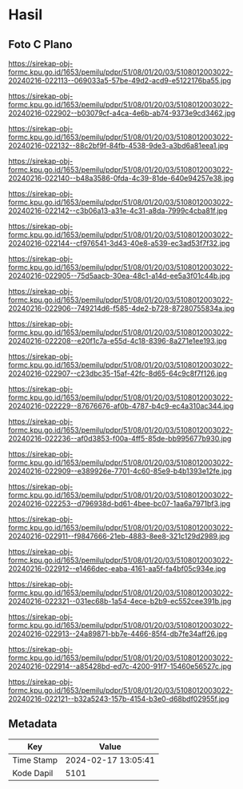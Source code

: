 # Hasil

## Foto C Plano

https://sirekap-obj-formc.kpu.go.id/1653/pemilu/pdpr/51/08/01/20/03/5108012003022-20240216-022113--069033a5-57be-49d2-acd9-e5122176ba55.jpg

https://sirekap-obj-formc.kpu.go.id/1653/pemilu/pdpr/51/08/01/20/03/5108012003022-20240216-022902--b03079cf-a4ca-4e6b-ab74-9373e9cd3462.jpg

https://sirekap-obj-formc.kpu.go.id/1653/pemilu/pdpr/51/08/01/20/03/5108012003022-20240216-022132--88c2bf9f-84fb-4538-9de3-a3bd6a81eea1.jpg

https://sirekap-obj-formc.kpu.go.id/1653/pemilu/pdpr/51/08/01/20/03/5108012003022-20240216-022140--b48a3586-0fda-4c39-81de-640e94257e38.jpg

https://sirekap-obj-formc.kpu.go.id/1653/pemilu/pdpr/51/08/01/20/03/5108012003022-20240216-022142--c3b06a13-a31e-4c31-a8da-7999c4cba81f.jpg

https://sirekap-obj-formc.kpu.go.id/1653/pemilu/pdpr/51/08/01/20/03/5108012003022-20240216-022144--cf976541-3d43-40e8-a539-ec3ad53f7f32.jpg

https://sirekap-obj-formc.kpu.go.id/1653/pemilu/pdpr/51/08/01/20/03/5108012003022-20240216-022905--75d5aacb-30ea-48c1-a14d-ee5a3f01c44b.jpg

https://sirekap-obj-formc.kpu.go.id/1653/pemilu/pdpr/51/08/01/20/03/5108012003022-20240216-022906--749214d6-f585-4de2-b728-87280755834a.jpg

https://sirekap-obj-formc.kpu.go.id/1653/pemilu/pdpr/51/08/01/20/03/5108012003022-20240216-022208--e20f1c7a-e55d-4c18-8396-8a271e1ee193.jpg

https://sirekap-obj-formc.kpu.go.id/1653/pemilu/pdpr/51/08/01/20/03/5108012003022-20240216-022907--c23dbc35-15af-42fc-8d65-64c9c8f7f126.jpg

https://sirekap-obj-formc.kpu.go.id/1653/pemilu/pdpr/51/08/01/20/03/5108012003022-20240216-022229--87676676-af0b-4787-b4c9-ec4a310ac344.jpg

https://sirekap-obj-formc.kpu.go.id/1653/pemilu/pdpr/51/08/01/20/03/5108012003022-20240216-022236--af0d3853-f00a-4ff5-85de-bb995677b930.jpg

https://sirekap-obj-formc.kpu.go.id/1653/pemilu/pdpr/51/08/01/20/03/5108012003022-20240216-022909--e389926e-7701-4c60-85e9-b4b1393e12fe.jpg

https://sirekap-obj-formc.kpu.go.id/1653/pemilu/pdpr/51/08/01/20/03/5108012003022-20240216-022253--d796938d-bd61-4bee-bc07-1aa6a7971bf3.jpg

https://sirekap-obj-formc.kpu.go.id/1653/pemilu/pdpr/51/08/01/20/03/5108012003022-20240216-022911--f9847666-21eb-4883-8ee8-321c129d2989.jpg

https://sirekap-obj-formc.kpu.go.id/1653/pemilu/pdpr/51/08/01/20/03/5108012003022-20240216-022912--e1466dec-eaba-4161-aa5f-fa4bf05c934e.jpg

https://sirekap-obj-formc.kpu.go.id/1653/pemilu/pdpr/51/08/01/20/03/5108012003022-20240216-022321--031ec68b-1a54-4ece-b2b9-ec552cee391b.jpg

https://sirekap-obj-formc.kpu.go.id/1653/pemilu/pdpr/51/08/01/20/03/5108012003022-20240216-022913--24a89871-bb7e-4466-85f4-db7fe34aff26.jpg

https://sirekap-obj-formc.kpu.go.id/1653/pemilu/pdpr/51/08/01/20/03/5108012003022-20240216-022914--a85428bd-ed7c-4200-91f7-15460e56527c.jpg

https://sirekap-obj-formc.kpu.go.id/1653/pemilu/pdpr/51/08/01/20/03/5108012003022-20240216-022121--b32a5243-157b-4154-b3e0-d68bdf02955f.jpg


## Metadata

| Key        | Value               |
| ---------- | ------------------- |
| Time Stamp | 2024-02-17 13:05:41 |
| Kode Dapil | 5101                |



